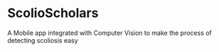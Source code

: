 # ScolioScholars
A Mobile app integrated with Computer Vision to make the process of detecting scoliosis easy
